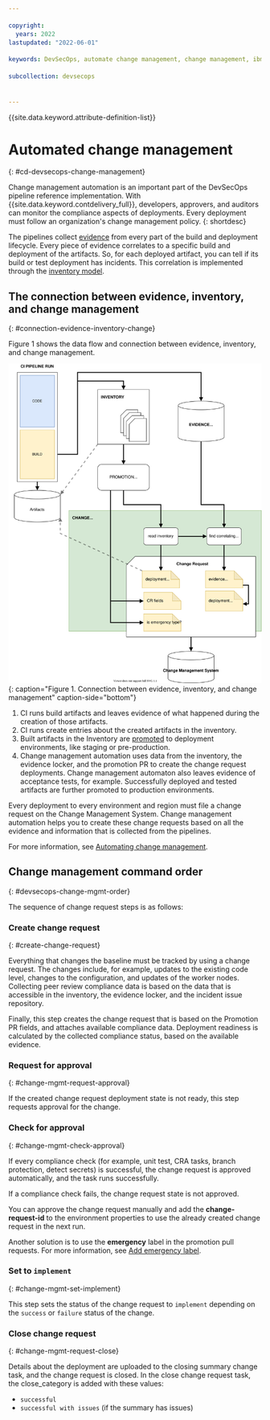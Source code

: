 ```yaml
---

copyright:
  years: 2022
lastupdated: "2022-06-01"

keywords: DevSecOps, automate change management, change management, ibm cloud

subcollection: devsecops


---
```


{{site.data.keyword.attribute-definition-list}}

# Automated change management
{: #cd-devsecops-change-management}

Change management automation is an important part of the DevSecOps pipeline reference implementation. With {{site.data.keyword.contdelivery_full}}, developers, approvers, and auditors can monitor the compliance aspects of deployments. Every deployment must follow an organization's change management policy.
{: shortdesc}

The pipelines collect [evidence](/docs/devsecops?topic=devsecops-devsecops-evidence) from every part of the build and deployment lifecycle. Every piece of evidence correlates to a specific build and deployment of the artifacts. So, for each deployed artifact, you can tell if its build or test deployment has incidents. This correlation is implemented through the [inventory model](/docs/devsecops?topic=devsecops-cd-devsecops-inventory).

## The connection between evidence, inventory, and change management
{: #connection-evidence-inventory-change}

Figure 1 shows the data flow and connection between evidence, inventory, and change management.

![Connection between evidence, inventory, and change management](images/change-management-data-flow.svg "Flow diagram that shows the relationship between evidence, inventory, and change management"){: caption="Figure 1. Connection between evidence, inventory, and change management" caption-side="bottom"}

1. CI runs build artifacts and leaves evidence of what happened during the creation of those artifacts.
2. CI runs create entries about the created artifacts in the inventory.
3. Built artifacts in the Inventory are [promoted](/docs/devsecops?topic=devsecops-cd-devsecops-inventory) to deployment environments, like staging or pre-production.
4. Change management automation uses data from the inventory, the evidence locker, and the promotion PR to create the change request deployments. Change management automaton also leaves evidence of acceptance tests, for example. Successfully deployed and tested artifacts are further promoted to production environments.

Every deployment to every environment and region must file a change request on the Change Management System. Change management automation helps you to create these change requests based on all the evidence and information that is collected from the pipelines.

For more information, see [Automating change management](/docs/devsecops?topic=devsecops-cd-devsecops-automate-changemgmt).


## Change management command order
{: #devsecops-change-mgmt-order}

The sequence of change request steps is as follows:

### Create change request
{: #create-change-request}

Everything that changes the baseline must be tracked by using a change request. The changes include, for example, updates to the existing code level, changes to the configuration, and updates of the worker nodes. Collecting peer review compliance data is based on the data that is accessible in the inventory, the evidence locker, and the incident issue repository.

Finally, this step creates the change request that is based on the Promotion PR fields, and attaches available compliance data. Deployment readiness is calculated by the collected compliance status, based on the available evidence.

### Request for approval
{: #change-mgmt-request-approval}

If the created change request deployment state is not ready, this step requests approval for the change.

### Check for approval
{: #change-mgmt-check-approval}

If every compliance check (for example, unit test, CRA tasks, branch protection, detect secrets) is successful, the change request is approved automatically, and the task runs successfully.

If a compliance check fails, the change request state is not approved.

You can approve the change request manually and add the **change-request-id** to the environment properties to use the already created change request in the next run.

Another solution is to use the **emergency** label in the promotion pull requests. For more information, see [Add emergency label](/docs/devsecops?topic=devsecops-cd-devsecops-approve-cr).

### Set to `implement`
{: #change-mgmt-set-implement}

This step sets the status of the change request to `implement` depending on the `success` or `failure` status of the change.

### Close change request
{: #change-mgmt-request-close}

Details about the deployment are uploaded to the closing summary change task, and the change request is closed. In the close change request task, the close_category is added with these values:

* `successful`
* `successful with issues` (if the summary has issues)

